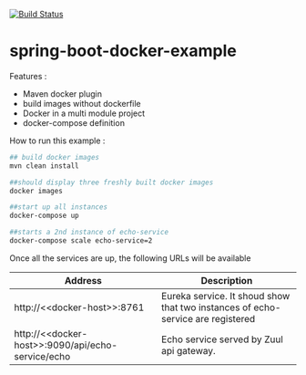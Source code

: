 [![Build Status](https://travis-ci.org/ExampleDriven/spring-boot-docker-example.svg?branch=master)](https://travis-ci.org/ExampleDriven/spring-boot-docker-example)
# spring-boot-docker-example

Features :
- Maven docker plugin
- build images without dockerfile
- Docker in a multi module project
- docker-compose definition

How to run this example :

```sh
## build docker images
mvn clean install

##should display three freshly built docker images
docker images

##start up all instances
docker-compose up

##starts a 2nd instance of echo-service
docker-compose scale echo-service=2
```

Once all the services are up, the following URLs will be available

Address | Description
--- | ---
http://<\<docker-host>\>:8761 | Eureka service. It shoud show that two instances of echo-service are registered
http://<\<docker-host>\>:9090/api/echo-service/echo | Echo service served by Zuul api gateway.


